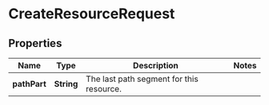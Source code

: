 

# CreateResourceRequest


## Properties

| Name | Type | Description | Notes |
|------------ | ------------- | ------------- | -------------|
|**pathPart** | **String** | The last path segment for this resource. |  |




